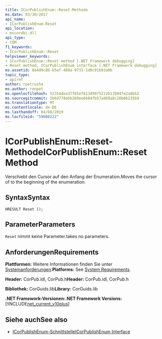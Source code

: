 ```yaml
---
title: ICorPublishEnum::Reset-Methode
ms.date: 03/30/2017
api_name:
- ICorPublishEnum.Reset
api_location:
- mscordbi.dll
api_type:
- COM
f1_keywords:
- ICorPublishEnum::Reset
helpviewer_keywords:
- ICorPublishEnum::Reset method [.NET Framework debugging]
- Reset method, ICorPublishEnum interface [.NET Framework debugging]
ms.assetid: 8a4d9c86-b5ef-460a-9731-1d8c91b93a0b
topic_type:
- apiref
author: rpetrusha
ms.author: ronpet
ms.openlocfilehash: 52354dea37f65ef613d9975222b17004fe2a8bb2
ms.sourcegitcommit: 5b6d778ebb269ee6684fb57ad69a8c28b06235b9
ms.translationtype: MT
ms.contentlocale: de-DE
ms.lasthandoff: 04/08/2019
ms.locfileid: "59088222"
---
```

# <a name="icorpublishenumreset-method"></a><span data-ttu-id="a1de5-102">ICorPublishEnum::Reset-Methode</span><span class="sxs-lookup"><span data-stu-id="a1de5-102">ICorPublishEnum::Reset Method</span></span>
<span data-ttu-id="a1de5-103">Verschiebt den Cursor auf den Anfang der Enumeration.</span><span class="sxs-lookup"><span data-stu-id="a1de5-103">Moves the cursor of to the beginning of the enumeration.</span></span>  
  
## <a name="syntax"></a><span data-ttu-id="a1de5-104">Syntax</span><span class="sxs-lookup"><span data-stu-id="a1de5-104">Syntax</span></span>  
  
```  
HRESULT Reset ();  
```  
  
## <a name="parameters"></a><span data-ttu-id="a1de5-105">Parameter</span><span class="sxs-lookup"><span data-stu-id="a1de5-105">Parameters</span></span>  
 `Reset` <span data-ttu-id="a1de5-106">nimmt keine Parameter.</span><span class="sxs-lookup"><span data-stu-id="a1de5-106">takes no parameters.</span></span>  
  
## <a name="requirements"></a><span data-ttu-id="a1de5-107">Anforderungen</span><span class="sxs-lookup"><span data-stu-id="a1de5-107">Requirements</span></span>  
 <span data-ttu-id="a1de5-108">**Plattformen:** Weitere Informationen finden Sie unter [Systemanforderungen](../../../../docs/framework/get-started/system-requirements.md).</span><span class="sxs-lookup"><span data-stu-id="a1de5-108">**Platforms:** See [System Requirements](../../../../docs/framework/get-started/system-requirements.md).</span></span>  
  
 <span data-ttu-id="a1de5-109">**Header:** CorPub.idl, CorPub.h</span><span class="sxs-lookup"><span data-stu-id="a1de5-109">**Header:** CorPub.idl, CorPub.h</span></span>  
  
 <span data-ttu-id="a1de5-110">**Bibliothek:** CorGuids.lib</span><span class="sxs-lookup"><span data-stu-id="a1de5-110">**Library:** CorGuids.lib</span></span>  
  
 **<span data-ttu-id="a1de5-111">.NET Framework-Versionen:</span><span class="sxs-lookup"><span data-stu-id="a1de5-111">.NET Framework Versions:</span></span>** [!INCLUDE[net_current_v10plus](../../../../includes/net-current-v10plus-md.md)]  
  
## <a name="see-also"></a><span data-ttu-id="a1de5-112">Siehe auch</span><span class="sxs-lookup"><span data-stu-id="a1de5-112">See also</span></span>

- [<span data-ttu-id="a1de5-113">ICorPublishEnum-Schnittstelle</span><span class="sxs-lookup"><span data-stu-id="a1de5-113">ICorPublishEnum Interface</span></span>](../../../../docs/framework/unmanaged-api/debugging/icorpublishenum-interface.md)
